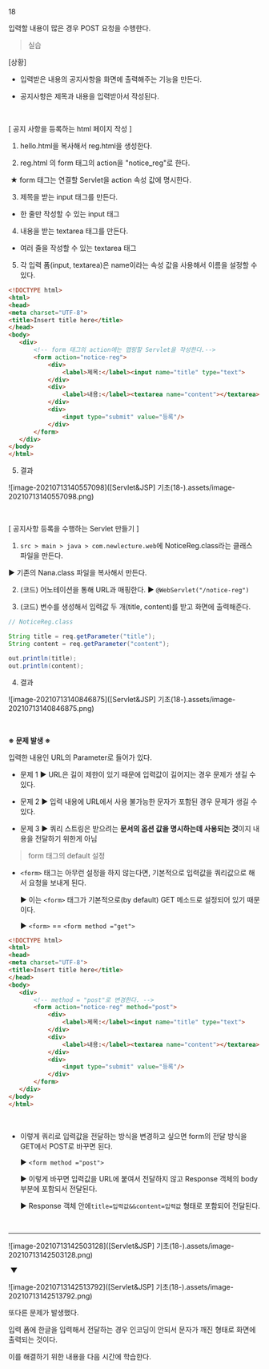 18

입력할 내용이 많은 경우 POST 요청을 수행한다.



> 실습    

[상황]

* 입력받은 내용의 공지사항을 화면에 출력해주는 기능을 만든다.

* 공지사항은 제목과 내용을 입력받아서 작성된다.      

​     

[ 공지 사항을 등록하는 html 페이지 작성 ]

1) hello.html을 복사해서 reg.html을 생성한다. 

2) reg.html 의 form 태그의 action을 "notice_reg"로 한다.

​    ★ form 태그는 연결할 Servlet을 action 속성 값에 명시한다. 

3) 제목을 받는 input 태그를 만든다.

* 한 줄만 작성할 수 있는 input 태그

4) 내용을 받는 textarea 태그를 만든다.

* 여러 줄을 작성할 수 있는 textarea 태그

5) 각 입력 폼(input, textarea)은 name이라는 속성 값을 사용해서 이름을 설정할 수 있다.      

```html
<!DOCTYPE html>
<html>
<head>
<meta charset="UTF-8">
<title>Insert title here</title>
</head>
<body>
   <div>
       <!-- form 태그의 action에는 맵핑할 Servlet을 작성한다.-->
       <form action="notice-reg">
           <div>
               <label>제목:</label><input name="title" type="text">
           </div>
           <div>
               <label>내용:</label><textarea name="content"></textarea>
           </div>
           <div>
               <input type="submit" value="등록"/>
           </div>
       </form>
   </div>
</body>
</html>
```

5) 결과

![image-20210713140557098]([Servlet&JSP] 기초(18-).assets/image-20210713140557098.png)

​     



[ 공지사항 등록을 수행하는 Servlet 만들기 ]

1) `src > main > java > com.newlecture.web`에 NoticeReg.class라는 클래스 파일을 만든다.

▶ 기존의 Nana.class 파일을 복사해서 만든다.



2) (코드) 어노테이션을 통해 URL과 매핑한다. ▶  `@WebServlet("/notice-reg")`



3) (코드) 변수를 생성해서 입력값 두 개(title, content)를 받고 화면에 출력해준다.

```java
// NoticeReg.class

String title = req.getParameter("title");
String content = req.getParameter("content");

out.println(title);
out.println(content);
```



4) 결과

![image-20210713140846875]([Servlet&JSP] 기초(18-).assets/image-20210713140846875.png)

​     



**※ 문제 발생 ※**

입력한 내용인 URL의 Parameter로 들어가 있다. 

* 문제 1 ▶ URL은 길이 제한이 있기 때문에 입력값이 길어지는 경우 문제가 생길 수 있다. 

* 문제 2 ▶ 입력 내용에 URL에서 사용 불가능한 문자가 포함된 경우 문제가 생길 수 있다. 

* 문제 3 ▶ 쿼리 스트링은 받으려는 **문서의 옵션 값을 명시하는데 사용되는 것**이지 내용을 전달하기 위한게 아님



> form 태그의 default 설정

* `<form>` 태그는 아무런 설정을 하지 않는다면, 기본적으로 입력값을 쿼리값으로 해서 요청을 보내게 된다. 

  ▶ 이는 `<form>` 태그가 기본적으로(by default) GET 메소드로 설정되어 있기 때문이다.

  ▶ `<form>` == `<form method ="get">`     



```html
<!DOCTYPE html>
<html>
<head>
<meta charset="UTF-8">
<title>Insert title here</title>
</head>
<body>
   <div>
       <!-- method = "post"로 변경한다. -->
       <form action="notice-reg" method="post">
           <div>
               <label>제목:</label><input name="title" type="text">
           </div>
           <div>
               <label>내용:</label><textarea name="content"></textarea>
           </div>
           <div>
               <input type="submit" value="등록"/>
           </div>
       </form>
   </div>
</body>
</html>
```

​     

* 이렇게 쿼리로 입력값을 전달하는 방식을 변경하고 싶으면 form의 전달 방식을 GET에서 POST로 바꾸면 된다.

  ▶ `<form method ="post">`

  ▶ 이렇게 바꾸면 입력값을 URL에 붙여서 전달하지 않고 Response 객체의 body 부분에 포함되서 전달된다. 

  ▶ Response 객체 안에`title=입력값&&content=입력값` 형태로 포함되어 전달된다. 

​     

---

![image-20210713142503128]([Servlet&JSP] 기초(18-).assets/image-20210713142503128.png)

​                                                                                   ▼

![image-20210713142513792]([Servlet&JSP] 기초(18-).assets/image-20210713142513792.png)

또다른 문제가 발생했다.

입력 폼에 한글을 입력해서 전달하는 경우 인코딩이 안되서 문자가 깨진 형태로 화면에 출력되는 것이다.

이를 해결하기 위한 내용을 다음 시간에 학습한다. 